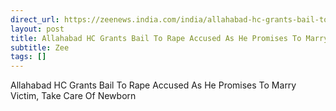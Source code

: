 ```yaml
---
direct_url: https://zeenews.india.com/india/allahabad-hc-grants-bail-to-rape-accused-as-he-promises-to-marry-victim-take-care-of-newborn-2807731.html
layout: post
title: Allahabad HC Grants Bail To Rape Accused As He Promises To Marry Victim, Take Care Of Newborn
subtitle: Zee
tags: []
---
```


Allahabad HC Grants Bail To Rape Accused As He Promises To Marry Victim, Take Care Of Newborn
